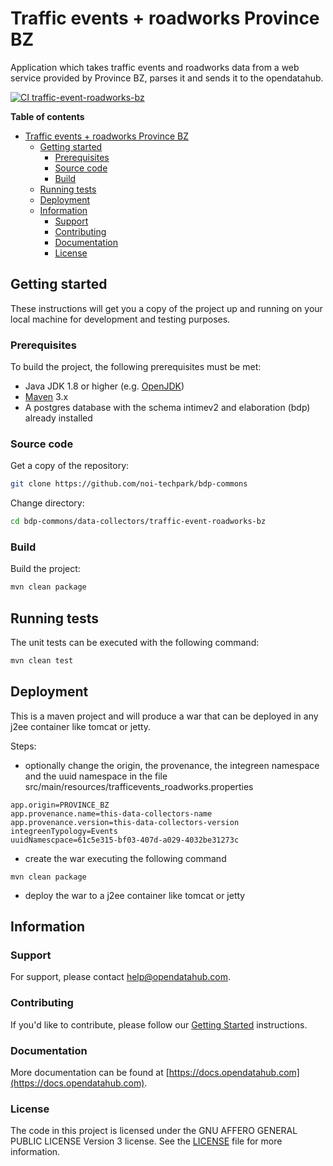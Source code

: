 <!--
SPDX-FileCopyrightText: NOI Techpark <digital@noi.com>

SPDX-License-Identifier: CC0-1.0
-->

# Traffic events + roadworks Province BZ

Application which takes traffic events and roadworks data from a web service
provided by Province BZ, parses it and sends it to the opendatahub.

[![CI traffic-event-roadworks-bz](https://github.com/noi-techpark/bdp-commons/actions/workflows/ci-traffic-event-roadworks-bz.yml/badge.svg)](https://github.com/noi-techpark/bdp-commons/actions/workflows/ci-traffic-event-roadworks-bz.yml)

**Table of contents**
- [Traffic events + roadworks Province BZ](#traffic-events--roadworks-province-bz)
	- [Getting started](#getting-started)
		- [Prerequisites](#prerequisites)
		- [Source code](#source-code)
		- [Build](#build)
	- [Running tests](#running-tests)
	- [Deployment](#deployment)
	- [Information](#information)
		- [Support](#support)
		- [Contributing](#contributing)
		- [Documentation](#documentation)
		- [License](#license)

## Getting started

These instructions will get you a copy of the project up and running on your
local machine for development and testing purposes.

### Prerequisites

To build the project, the following prerequisites must be met:

- Java JDK 1.8 or higher (e.g. [OpenJDK](https://openjdk.java.net/))
- [Maven](https://maven.apache.org/) 3.x
- A postgres database with the schema intimev2 and elaboration (bdp) already installed

### Source code

Get a copy of the repository:

```bash
git clone https://github.com/noi-techpark/bdp-commons
```

Change directory:

```bash
cd bdp-commons/data-collectors/traffic-event-roadworks-bz
```

### Build

Build the project:

```bash
mvn clean package
```

## Running tests

The unit tests can be executed with the following command:

```bash
mvn clean test
```

## Deployment

This is a maven project and will produce a war that can be deployed in any j2ee container like tomcat or jetty.

Steps:

* optionally change the origin, the provenance, the integreen namespace and the uuid namespace in the file
  src/main/resources/trafficevents_roadworks.properties

```
app.origin=PROVINCE_BZ
app.provenance.name=this-data-collectors-name
app.provenance.version=this-data-collectors-version
integreenTypology=Events
uuidNamescpace=61c5e315-bf03-407d-a029-4032be31273c
```

* create the war executing the following command

```
mvn clean package
```

* deploy the war to a j2ee container like tomcat or jetty

## Information

### Support

For support, please contact [help@opendatahub.com](mailto:help@opendatahub.com).

### Contributing

If you'd like to contribute, please follow our [Getting
Started](https://github.com/noi-techpark/odh-docs/wiki/Contributor-Guidelines:-Getting-started)
instructions.

### Documentation

More documentation can be found at
[https://docs.opendatahub.com](https://docs.opendatahub.com).

### License

The code in this project is licensed under the GNU AFFERO GENERAL PUBLIC LICENSE
Version 3 license. See the [LICENSE](LICENSE) file for more information.
